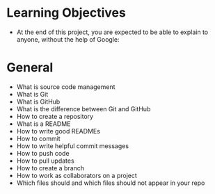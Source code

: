 # Learning Objectives

* At the end of this project, you are expected to be able to explain to anyone, without the help of Google:
# General

* What is source code management
* What is Git
* What is GitHub
* What is the difference between Git and GitHub
* How to create a repository
* What is a README
* How to write good READMEs
* How to commit
* How to write helpful commit messages
* How to push code
* How to pull updates
* How to create a branch
* How to work as collaborators on a project
* Which files should and which files should not appear in your repo

